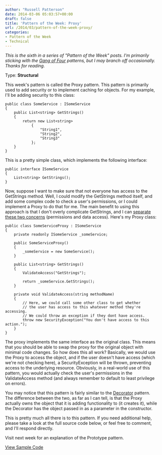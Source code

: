 ```yaml
---
author: "Russell Patterson"
date: 2014-03-06 05:03:57+00:00
draft: false
title: 'Pattern of the Week: Proxy'
url: /2014/03/pattern-of-the-week-proxy/
categories:
- Pattern of the Week
- Technical
---
```


_This is the sixth in a series of "Pattern of the Week" posts. I'm primarily sticking with the [Gang of Four](http://www.amazon.com/gp/product/B000SEIBB8/ref=as_li_qf_sp_asin_tl?ie=UTF8&camp=1789&creative=9325&creativeASIN=B000SEIBB8&linkCode=as2&tag=russepatte-20) patterns, but I may branch off occasionally. Thanks for reading._

Type: **Structural**

This week's pattern is called the Proxy pattern. This pattern is primarily used to add security or to implement caching for objects. For my example, I'll be adding security to this class:
 

    
    public class SomeService : ISomeService
    {
        public List<string> GetStrings()
        {
            return new List<string>
                {
                    "String1",
                    "String2",
                    "String3"
                };
        }
    }



This is a pretty simple class, which implements the following interface:
 

    
    public interface ISomeService
    {
        List<string> GetStrings();
    }



Now, suppose I want to make sure that not everyone has access to the GetStrings method. Well, I could modify the GetStrings method itself, and add some complex code to check a user's permissions, or I could implement a Proxy to do that for me. The main benefit to using this approach is that I don't overly complicate GetStrings, and I can [separate these two concerns](http://en.wikipedia.org/wiki/Separation_of_concerns) (permissions and data access). Here's my Proxy class:
 

    
    public class SomeServiceProxy : ISomeService
    {
        private readonly ISomeService _someService;
    
        public SomeServiceProxy()
        {
            _someService = new SomeService();
        }
    
        public List<string> GetStrings()
        {
            ValidateAccess("GetStrings");
    
            return _someService.GetStrings();
        }
    
        private void ValidateAccess(string methodName)
        {
            // Here, we could call some other class to get whether 
            // the user has access to this whatever method they're accessing.
            // We could throw an exception if they dont have access.
            throw new SecurityException("You don't have access to this action.");
        }
    }



The proxy implements the same interface as the original class. This means that you should be able to swap the proxy for the original object with minimal code changes. So how does this all work? Basically, we would use the Proxy to access the object, and if the user doesn't have access (which we're not checking here), a SecurityException will be thrown, preventing access to the underlying resource. Obviously, in a real-world use of this pattern, you would actually check the user's permissions in the ValidateAccess method (and always remember to default to least privilege on errors).

You may notice that this pattern is fairly similar to the [Decorator](http://russellwritescode.com/2014/02/pattern-of-the-week-2-decorator/) pattern. The difference between the two, as far as I can tell, is that the Proxy actually owns the object that it is adding functionality to (it creates it), while the Decorator has the object passed in as a parameter in the constructor.

This is pretty much all there is to this pattern. If you need additional help, please take a look at the full source code below, or feel free to comment, and I'll respond directly.

Visit next week for an explanation of the Prototype pattern.

[View Sample Code](https://github.com/rwpcpe/pattern-of-the-week/)

